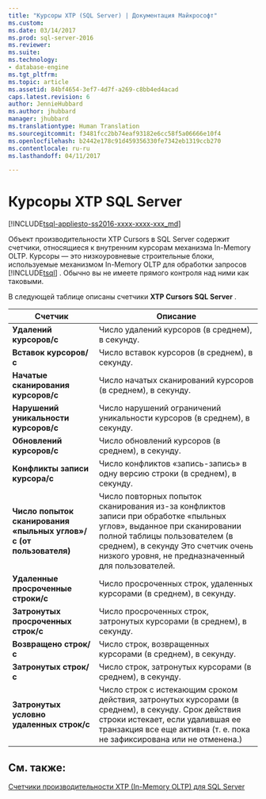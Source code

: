 ```yaml
---
title: "Курсоры XTP (SQL Server) | Документация Майкрософт"
ms.custom: 
ms.date: 03/14/2017
ms.prod: sql-server-2016
ms.reviewer: 
ms.suite: 
ms.technology:
- database-engine
ms.tgt_pltfrm: 
ms.topic: article
ms.assetid: 84bf4654-3ef7-4d7f-a269-c8bb4ed4acad
caps.latest.revision: 6
author: JennieHubbard
ms.author: jhubbard
manager: jhubbard
ms.translationtype: Human Translation
ms.sourcegitcommit: f3481fcc2bb74eaf93182e6cc58f5a06666e10f4
ms.openlocfilehash: b2442e178c91d459356330fe7342eb1319ccb270
ms.contentlocale: ru-ru
ms.lasthandoff: 04/11/2017

---
```

# <a name="sql-server-xtp-cursors"></a>Курсоры XTP SQL Server
[!INCLUDE[tsql-appliesto-ss2016-xxxx-xxxx-xxx_md](../../includes/tsql-appliesto-ss2016-xxxx-xxxx-xxx-md.md)]

  Объект производительности XTP Cursors в SQL Server содержит счетчики, относящиеся к внутренним курсорам механизма In-Memory OLTP. Курсоры — это низкоуровневые строительные блоки, используемые механизмом In-Memory OLTP для обработки запросов [!INCLUDE[tsql](../../includes/tsql-md.md)] . Обычно вы не имеете прямого контроля над ними как таковыми.  
  
 В следующей таблице описаны счетчики **XTP Cursors SQL Server** .  
  
|Счетчик|Описание|  
|-------------|-----------------|  
|**Удалений курсоров/с**|Число удалений курсоров (в среднем), в секунду.|  
|**Вставок курсоров/с**|Число вставок курсоров (в среднем), в секунду.|  
|**Начатые сканирования курсоров/с**|Число начатых сканирований курсоров (в среднем), в секунду.|  
|**Нарушений уникальности курсоров/с**|Число нарушений ограничений уникальности курсоров (в среднем), в секунду.|  
|**Обновлений курсоров/с**|Число обновлений курсоров (в среднем), в секунду.|  
|**Конфликты записи курсора/с**|Число конфликтов «запись-запись» в одну версию строки (в среднем), в секунду.|  
|**Число попыток сканирования «пыльных углов»/с (от пользователя)**|Число повторных попыток сканирования из-за конфликтов записи при обработке «пыльных углов», выданное при сканировании полной таблицы пользователем (в среднем), в секунду Это счетчик очень низкого уровня, не предназначенный для пользователей.|  
|**Удаленные просроченные строки/с**|Число просроченных строк, удаленных курсорами (в среднем), в секунду.|  
|**Затронутых просроченных строк/с**|Число просроченных строк, затронутых курсорами (в среднем), в секунду.|  
|**Возвращено строк/с**|Число строк, возвращенных курсорами (в среднем), в секунду.|  
|**Затронутых строк/с**|Число строк, затронутых курсорами (в среднем), в секунду.|  
|**Затронутых условно удаленных строк/с**|Число строк с истекающим сроком действия, затронутых курсорами (в среднем), в секунду. Срок действия строки истекает, если удалившая ее транзакция все еще активна (т. е. пока не зафиксирована или не отменена.)|  
  
## <a name="see-also"></a>См. также:  
 [Счетчики производительности XTP (In-Memory OLTP) для SQL Server](../../relational-databases/performance-monitor/sql-server-xtp-in-memory-oltp-performance-counters.md)  
  
  
